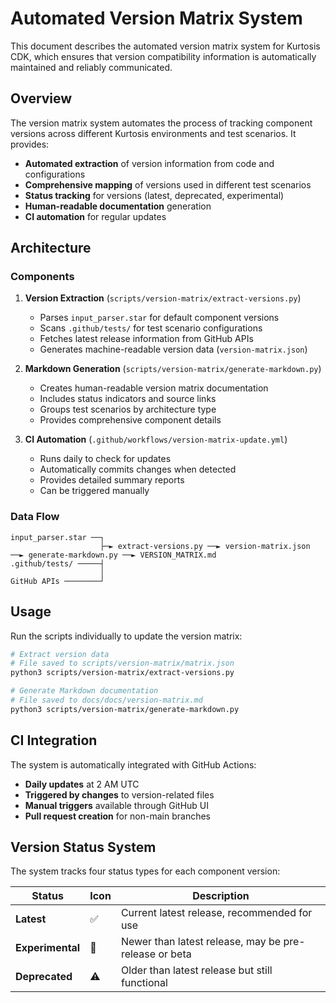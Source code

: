 # Automated Version Matrix System

This document describes the automated version matrix system for Kurtosis CDK, which ensures that version compatibility information is automatically maintained and reliably communicated.

## Overview

The version matrix system automates the process of tracking component versions across different Kurtosis environments and test scenarios. It provides:

- **Automated extraction** of version information from code and configurations
- **Comprehensive mapping** of versions used in different test scenarios
- **Status tracking** for versions (latest, deprecated, experimental)
- **Human-readable documentation** generation
- **CI automation** for regular updates

## Architecture

### Components

1. **Version Extraction** (`scripts/version-matrix/extract-versions.py`)
   - Parses `input_parser.star` for default component versions
   - Scans `.github/tests/` for test scenario configurations
   - Fetches latest release information from GitHub APIs
   - Generates machine-readable version data (`version-matrix.json`)

2. **Markdown Generation** (`scripts/version-matrix/generate-markdown.py`)
   - Creates human-readable version matrix documentation
   - Includes status indicators and source links
   - Groups test scenarios by architecture type
   - Provides comprehensive component details

3. **CI Automation** (`.github/workflows/version-matrix-update.yml`)
   - Runs daily to check for updates
   - Automatically commits changes when detected
   - Provides detailed summary reports
   - Can be triggered manually

### Data Flow

```
input_parser.star ──┐
                    ├─► extract-versions.py ──► version-matrix.json ──► generate-markdown.py ──► VERSION_MATRIX.md
.github/tests/ ─────┤
                    │
GitHub APIs ────────┘
```

## Usage

Run the scripts individually to update the version matrix:

```bash
# Extract version data
# File saved to scripts/version-matrix/matrix.json
python3 scripts/version-matrix/extract-versions.py

# Generate Markdown documentation
# File saved to docs/docs/version-matrix.md
python3 scripts/version-matrix/generate-markdown.py
```

## CI Integration

The system is automatically integrated with GitHub Actions:

- **Daily updates** at 2 AM UTC
- **Triggered by changes** to version-related files
- **Manual triggers** available through GitHub UI
- **Pull request creation** for non-main branches

## Version Status System

The system tracks four status types for each component version:

| Status | Icon | Description |
|--------|------|-------------|
| **Latest** | ✅ | Current latest release, recommended for use |
| **Experimental** | 🧪 | Newer than latest release, may be pre-release or beta |
| **Deprecated** | ⚠️ | Older than latest release but still functional |
